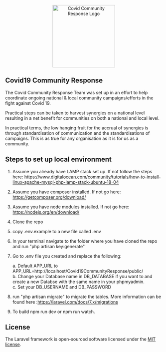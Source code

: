 <p align="center"><img src="http://localhost/Covid19CommunityResponse/public/img/logo.jpg" width="200" alt="Covid Community Response Logo" ></p>

## Covid19 Community Response

The Covid Community Response Team was set up in an effort to help coordinate ongoing national & local community campaigns/efforts in the fight against Covid 19.
 
Practical steps can be taken to harvest synergies on a national level resulting in a net benefit for communities on both a national and local level.
 
In practical terms, the low hanging fruit for the accrual of synergies is through standardisation of communication and the standardisations of campaigns.  This is as true for any organisation as it is for us as a community.

## Steps to set up local environment 
1. Assume you already have LAMP stack set up. If not follow the steps here: https://www.digitalocean.com/community/tutorials/how-to-install-linux-apache-mysql-php-lamp-stack-ubuntu-18-04

2. Assume you have composer installed. If not go here: https://getcomposer.org/download/

3. Assume you have node modules installed. If not go here: https://nodejs.org/en/download/

4. Clone the repo 

5. copy .env.example to a new file called .env

6. In your terminal navigate to the folder where you have cloned the repo and run "php artisan key:generate"

7. Go to .env file you created and replace the following: 
    
    a. Default APP_URL to APP_URL=http://localhost/Covid19CommunityResponse/public/ <br>
    b. Change your Database name in DB_DATABASE if you want to and create a new Databse with the same name in your phpmyadmin. <br>
    c. Set your DB_USERNAME and DB_PASSWORD

8. run "php artisan migrate" to migrate the tables. More information can be found here :https://laravel.com/docs/7.x/migrations 

9. To build npm run dev or npm run watch.


## License

The Laravel framework is open-sourced software licensed under the [MIT license](https://opensource.org/licenses/MIT).
